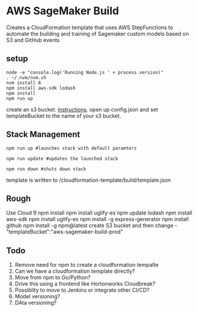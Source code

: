 # AWS SageMaker Build
Creates a CloudFormation template that uses AWS StepFunctions to automate the building and training of Sagemaker custom models based on S3 and GitHub events

## setup
```shell
node -e "console.log('Running Node.js ' + process.version)"
. ~/.nvm/nvm.sh
nvm install 8
npm install aws-sdk lodash
npm install
npm run up
```
create an s3 bucket. [instructions](https://docs.aws.amazon.com/AmazonS3/latest/dev/create-bucket-get-location-example.html). open up config.json and set templateBucket to the name of your s3 bucket.

## Stack Management
```shell
npm run up #launches stack with default paramters
```
```shell
npm run update #updates the launched stack
```
```shell
npm run down #shuts down stack
```

template is written to /cloudformation-template/build/template.json

## Rough

Use Cloud 9
npm install
npm install uglify-es
npm update lodash
npm install aws-sdk
npm install uglify-es
npm install -g express-generator
npm install github
npm install -g npm@latest
create S3 bucket and then change - "templateBucket":"aws-sagemaker-build-prod"


## Todo

1) Remove need for npm to create a cloudformation tempalte
2) Can we have a cloudformation template directly?
3) Move from npm to Go/Python?
4) Drive this using a frontend like Hortonworks Cloudbreak?
5) Possiblity to move to Jenkins or integrate other CI/CD?
6) Model versioning?
7) DAta versioning?
